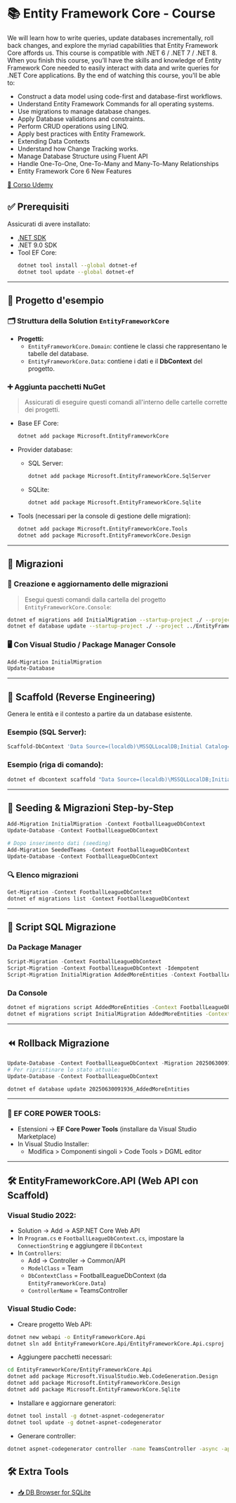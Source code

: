 # 📚 Entity Framework Core - Course  

We will learn how to write queries, update databases incrementally, roll back changes, and explore the myriad capabilities that Entity Framework Core affords us. This course is compatible with .NET 6 / .NET 7 / .NET 8.
When you finish this course, you’ll have the skills and knowledge of Entity Framework Core needed to easily interact with data and write queries for .NET Core applications.
By the end of watching this course, you'll be able to:
- Construct a data model using code-first and database-first workflows.
- Understand Entity Framework Commands for all operating systems.
- Use migrations to manage database changes.
- Apply Database validations and constraints.
- Perform CRUD operations using LINQ.
- Apply best practices with Entity Framework.
- Extending Data Contexts
- Understand how Change Tracking works.   
- Manage Database Structure using Fluent API
- Handle One-To-One, One-To-Many and Many-To-Many Relationships
- Entity Framework Core 6 New Features

[🔗 Corso Udemy](https://seacspa.udemy.com/course/entity-framework-core-a-full-tour/)

## ✅ Prerequisiti

Assicurati di avere installato:

- [.NET SDK](https://dotnet.microsoft.com/en-us/download)
- .NET 9.0 SDK
- Tool EF Core:
  ```bash
  dotnet tool install --global dotnet-ef
  dotnet tool update --global dotnet-ef
  ```

---

## 🧪 Progetto d'esempio

### 🗂️ Struttura della Solution `EntityFrameworkCore`

- **Progetti:**
  - `EntityFrameworkCore.Domain`: contiene le classi che rappresentano le tabelle del database.
  - `EntityFrameworkCore.Data`: contiene i dati e il **DbContext** del progetto.

### ➕ Aggiunta pacchetti NuGet

> Assicurati di eseguire questi comandi all'interno delle cartelle corrette dei progetti.

- Base EF Core:
  ```bash
  dotnet add package Microsoft.EntityFrameworkCore
  ```

- Provider database:
  - SQL Server:
    ```bash
    dotnet add package Microsoft.EntityFrameworkCore.SqlServer
    ```
  - SQLite:
    ```bash
    dotnet add package Microsoft.EntityFrameworkCore.Sqlite
    ```

- Tools (necessari per la console di gestione delle migration):
  ```bash
  dotnet add package Microsoft.EntityFrameworkCore.Tools
  dotnet add package Microsoft.EntityFrameworkCore.Design
  ```

---

## 🧱 Migrazioni

### 🔨 Creazione e aggiornamento delle migrazioni

> Esegui questi comandi dalla cartella del progetto `EntityFrameworkCore.Console`:

```bash
dotnet ef migrations add InitialMigration --startup-project ./ --project ../EntityFrameworkCore.Data/
dotnet ef database update --startup-project ./ --project ../EntityFrameworkCore.Data/
```

### 🖥️ Con Visual Studio / Package Manager Console

```powershell
Add-Migration InitialMigration
Update-Database
```

---

## 🧪 Scaffold (Reverse Engineering)

Genera le entità e il contesto a partire da un database esistente.

### Esempio (SQL Server):

```powershell
Scaffold-DbContext 'Data Source=(localdb)\MSSQLLocalDB;Initial Catalog=FootballLeague_EfCore;Encrypt=False' Microsoft.EntityFrameworkCore.SqlServer -ContextDir ScaffoldContext -OutputDir ScaffoldModels -Force
```

### Esempio (riga di comando):

```bash
dotnet ef dbcontext scaffold "Data Source=(localdb)\MSSQLLocalDB;Initial Catalog=FootballLeague_EfCore" Microsoft.EntityFrameworkCore.SqlServer --context-dir ScaffoldDbContext --output-dir ScaffoldModels --startup-project ./ --project ../EntityFrameworkCore.Data/
```

---

## 🌱 Seeding & Migrazioni Step-by-Step

```powershell
Add-Migration InitialMigration -Context FootballLeagueDbContext
Update-Database -Context FootballLeagueDbContext

# Dopo inserimento dati (seeding)
Add-Migration SeededTeams -Context FootballLeagueDbContext
Update-Database -Context FootballLeagueDbContext
```

### 🔍 Elenco migrazioni

```powershell
Get-Migration -Context FootballLeagueDbContext
dotnet ef migrations list -Context FootballLeagueDbContext
```

---

## 📝 Script SQL Migrazione

### Da Package Manager

```powershell
Script-Migration -Context FootballLeagueDbContext
Script-Migration -Context FootballLeagueDbContext -Idempotent
Script-Migration InitialMigration AddedMoreEntities -Context FootballLeagueDbContext -Idempotent
```

### Da Console

```bash
dotnet ef migrations script AddedMoreEntities -Context FootballLeagueDbContext --idempotent
dotnet ef migrations script InitialMigration AddedMoreEntities -Context FootballLeagueDbContext --idempotent
```

---

## ⏪ Rollback Migrazione

```powershell
Update-Database -Context FootballLeagueDbContext -Migration 20250630091936_AddedMoreEntities
# Per ripristinare lo stato attuale:
Update-Database -Context FootballLeagueDbContext
```

```bash
dotnet ef database update 20250630091936_AddedMoreEntities
```

---

### 🧰 EF CORE POWER TOOLS:
- Estensioni → **EF Core Power Tools** (installare da Visual Studio Marketplace)
- In Visual Studio Installer:
  - Modifica > Componenti singoli > Code Tools > DGML editor

---

## 🛠️ EntityFrameworkCore.API (Web API con Scaffold)

### Visual Studio 2022:
- Solution → Add → ASP.NET Core Web API
- In `Program.cs` e `FootballLeagueDbContext.cs`, impostare la `ConnectionString` e aggiungere il `DbContext`
- In `Controllers`:
  - Add → Controller → Common/API
  - `ModelClass` = Team
  - `DbContextClass` = FootballLeagueDbContext (da `EntityFrameworkCore.Data`)
  - `ControllerName` = TeamsController

### Visual Studio Code:
- Creare progetto Web API:
```bash
dotnet new webapi -o EntityFrameworkCore.Api
dotnet sln add EntityFrameworkCore.Api/EntityFrameworkCore.Api.csproj
```
- Aggiungere pacchetti necessari:
```bash
cd EntityFrameworkCore/EntityFrameworkCore.Api
dotnet add package Microsoft.VisualStudio.Web.CodeGeneration.Design
dotnet add package Microsoft.EntityFrameworkCore.Design
dotnet add package Microsoft.EntityFrameworkCore.Sqlite
```
- Installare e aggiornare generatori:
```bash
dotnet tool install -g dotnet-aspnet-codegenerator
dotnet tool update -g dotnet-aspnet-codegenerator
```
- Generare controller:
```bash
dotnet aspnet-codegenerator controller -name TeamsController -async -api -m Team -dc FootballLeagueDbContext -outDir Controllers
```

## 🛠️ Extra Tools

- [📥 DB Browser for SQLite](https://sqlitebrowser.org/dl/)
